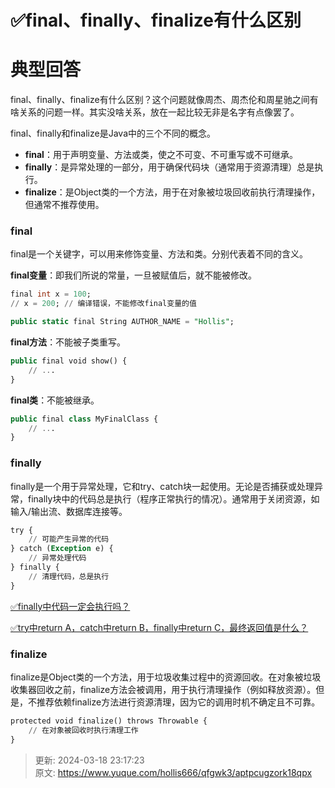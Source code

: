 # ✅final、finally、finalize有什么区别

# 典型回答


final、finally、finalize有什么区别？这个问题就像周杰、周杰伦和周星驰之间有啥关系的问题一样。其实没啥关系，放在一起比较无非是名字有点像罢了。



final、finally和finalize是Java中的三个不同的概念。



+ **final**：用于声明变量、方法或类，使之不可变、不可重写或不可继承。
+ **finally**：是异常处理的一部分，用于确保代码块（通常用于资源清理）总是执行。
+ **finalize**：是Object类的一个方法，用于在对象被垃圾回收前执行清理操作，但通常不推荐使用。

### final


final是一个关键字，可以用来修饰变量、方法和类。分别代表着不同的含义。



**final变量**：即我们所说的常量，一旦被赋值后，就不能被修改。



```sql
final int x = 100;
// x = 200; // 编译错误，不能修改final变量的值

public static final String AUTHOR_NAME = "Hollis";
```



**final方法**：不能被子类重写。



```sql
public final void show() {
    // ...
}
```



**final类**：不能被继承。



```sql
public final class MyFinalClass {
    // ...
}
```



### finally


finally是一个用于异常处理，它和try、catch块一起使用。无论是否捕获或处理异常，finally块中的代码总是执行（程序正常执行的情况）。通常用于关闭资源，如输入/输出流、数据库连接等。



```sql
try {
    // 可能产生异常的代码
} catch (Exception e) {
    // 异常处理代码
} finally {
    // 清理代码，总是执行
}

```



[✅finally中代码一定会执行吗？](https://www.yuque.com/hollis666/qfgwk3/rs846vlvpa7dwe3v)



[✅try中return A，catch中return B，finally中return C，最终返回值是什么？](https://www.yuque.com/hollis666/qfgwk3/ltw8ngs7yntrdk3a)





### finalize
finalize是Object类的一个方法，用于垃圾收集过程中的资源回收。在对象被垃圾收集器回收之前，finalize方法会被调用，用于执行清理操作（例如释放资源）。但是，不推荐依赖finalize方法进行资源清理，因为它的调用时机不确定且不可靠。



```sql
protected void finalize() throws Throwable {
    // 在对象被回收时执行清理工作
}
```







> 更新: 2024-03-18 23:17:23  
> 原文: <https://www.yuque.com/hollis666/qfgwk3/aptpcugzork18qpx>